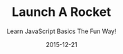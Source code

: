 ---
title: "Launch A Rocket"
subtitle: "Learn JavaScript Basics The Fun Way!"
desc: "In this class you’ll learn the basics of JavaScript, and how to add logic, interaction and animation to your web projects. You’ll see how JavaScript interacts with HTML and CSS."
external_url: https://ttkb.me/launch-a-rocket
date: "2015-12-21"
img: "img/launch-a-rocket.jpg"
background_color: "#5bdff6"
categories: ['Coding']
tags: ['JavaScript', 'Interaction Design']
---